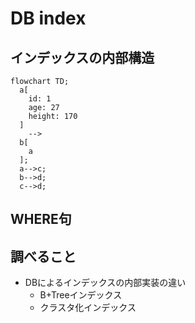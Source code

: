 # DB index

## インデックスの内部構造
```mermaid
flowchart TD;
  a[
    id: 1
    age: 27
    height: 170
  ]
    -->
  b[
    a
  ];
  a-->c;
  b-->d;
  c-->d;
```

## WHERE句


## 調べること
- DBによるインデックスの内部実装の違い
  - B+Treeインデックス
  - クラスタ化インデックス